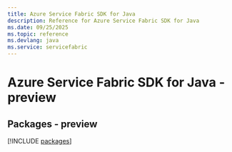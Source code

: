 ```yaml
---
title: Azure Service Fabric SDK for Java
description: Reference for Azure Service Fabric SDK for Java
ms.date: 09/25/2025
ms.topic: reference
ms.devlang: java
ms.service: servicefabric
---
```

# Azure Service Fabric SDK for Java - preview
## Packages - preview
[!INCLUDE [packages](service-fabric-index.md)]